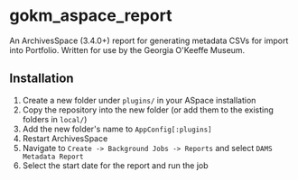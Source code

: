 # gokm_aspace_report

An ArchivesSpace (3.4.0+) report for generating metadata CSVs for import into Portfolio.  Written for use by the Georgia O'Keeffe Museum.

## Installation

1. Create a new folder under `plugins/` in your ASpace installation
2. Copy the repository into the new folder (or add them to the existing folders in `local/`)
3. Add the new folder's name to `AppConfig[:plugins]`
4. Restart ArchivesSpace
5. Navigate to `Create -> Background Jobs -> Reports` and select `DAMS Metadata Report`
6. Select the start date for the report and run the job 
